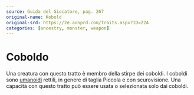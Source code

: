 ```yaml
---
source: Guida del Giocatore, pag. 267
original-name: Kobold
original-srd: https://2e.aonprd.com/Traits.aspx?ID=224
categories: [ancestry, monster, weapon]
---
```


# Coboldo

Una creatura con questo tratto è membro della stirpe dei coboldi. I coboldi sono
[umanoidi](/tratti/umanoide) rettili, in genere di taglia Piccola e con
scurovisione. Una capacità con questo tratto può essere usata o selezionata solo
dai coboldi.
